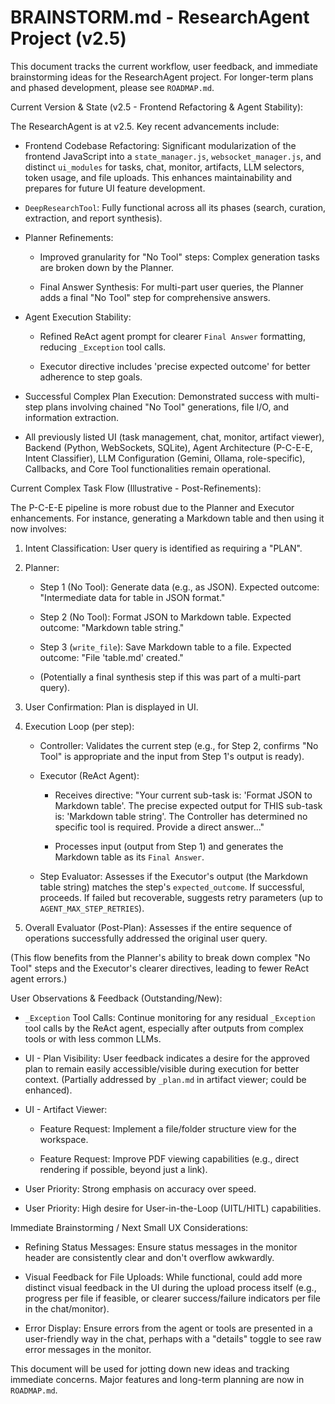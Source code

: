 BRAINSTORM.md - ResearchAgent Project (v2.5)
============================================

This document tracks the current workflow, user feedback, and immediate brainstorming ideas for the ResearchAgent project. For longer-term plans and phased development, please see `ROADMAP.md`.

Current Version & State (v2.5 - Frontend Refactoring & Agent Stability):

The ResearchAgent is at v2.5. Key recent advancements include:

-   Frontend Codebase Refactoring: Significant modularization of the frontend JavaScript into a `state_manager.js`, `websocket_manager.js`, and distinct `ui_modules` for tasks, chat, monitor, artifacts, LLM selectors, token usage, and file uploads. This enhances maintainability and prepares for future UI feature development.

-   `DeepResearchTool`: Fully functional across all its phases (search, curation, extraction, and report synthesis).

-   Planner Refinements:

    -   Improved granularity for "No Tool" steps: Complex generation tasks are broken down by the Planner.

    -   Final Answer Synthesis: For multi-part user queries, the Planner adds a final "No Tool" step for comprehensive answers.

-   Agent Execution Stability:

    -   Refined ReAct agent prompt for clearer `Final Answer` formatting, reducing `_Exception` tool calls.

    -   Executor directive includes 'precise expected outcome' for better adherence to step goals.

-   Successful Complex Plan Execution: Demonstrated success with multi-step plans involving chained "No Tool" generations, file I/O, and information extraction.

-   All previously listed UI (task management, chat, monitor, artifact viewer), Backend (Python, WebSockets, SQLite), Agent Architecture (P-C-E-E, Intent Classifier), LLM Configuration (Gemini, Ollama, role-specific), Callbacks, and Core Tool functionalities remain operational.

Current Complex Task Flow (Illustrative - Post-Refinements):

The P-C-E-E pipeline is more robust due to the Planner and Executor enhancements. For instance, generating a Markdown table and then using it now involves:

1.  Intent Classification: User query is identified as requiring a "PLAN".

2.  Planner:

    -   Step 1 (No Tool): Generate data (e.g., as JSON). Expected outcome: "Intermediate data for table in JSON format."

    -   Step 2 (No Tool): Format JSON to Markdown table. Expected outcome: "Markdown table string."

    -   Step 3 (`write_file`): Save Markdown table to a file. Expected outcome: "File 'table.md' created."

    -   (Potentially a final synthesis step if this was part of a multi-part query).

3.  User Confirmation: Plan is displayed in UI.

4.  Execution Loop (per step):

    -   Controller: Validates the current step (e.g., for Step 2, confirms "No Tool" is appropriate and the input from Step 1's output is ready).

    -   Executor (ReAct Agent):

        -   Receives directive: "Your current sub-task is: 'Format JSON to Markdown table'. The precise expected output for THIS sub-task is: 'Markdown table string'. The Controller has determined no specific tool is required. Provide a direct answer..."

        -   Processes input (output from Step 1) and generates the Markdown table as its `Final Answer`.

    -   Step Evaluator: Assesses if the Executor's output (the Markdown table string) matches the step's `expected_outcome`. If successful, proceeds. If failed but recoverable, suggests retry parameters (up to `AGENT_MAX_STEP_RETRIES`).

5.  Overall Evaluator (Post-Plan): Assesses if the entire sequence of operations successfully addressed the original user query.

(This flow benefits from the Planner's ability to break down complex "No Tool" steps and the Executor's clearer directives, leading to fewer ReAct agent errors.)

User Observations & Feedback (Outstanding/New):

-   `_Exception` Tool Calls: Continue monitoring for any residual `_Exception` tool calls by the ReAct agent, especially after outputs from complex tools or with less common LLMs.

-   UI - Plan Visibility: User feedback indicates a desire for the approved plan to remain easily accessible/visible during execution for better context. (Partially addressed by `_plan.md` in artifact viewer; could be enhanced).

-   UI - Artifact Viewer:

    -   Feature Request: Implement a file/folder structure view for the workspace.

    -   Feature Request: Improve PDF viewing capabilities (e.g., direct rendering if possible, beyond just a link).

-   User Priority: Strong emphasis on accuracy over speed.

-   User Priority: High desire for User-in-the-Loop (UITL/HITL) capabilities.

Immediate Brainstorming / Next Small UX Considerations:

-   Refining Status Messages: Ensure status messages in the monitor header are consistently clear and don't overflow awkwardly.

-   Visual Feedback for File Uploads: While functional, could add more distinct visual feedback in the UI during the upload process itself (e.g., progress per file if feasible, or clearer success/failure indicators per file in the chat/monitor).

-   Error Display: Ensure errors from the agent or tools are presented in a user-friendly way in the chat, perhaps with a "details" toggle to see raw error messages in the monitor.

This document will be used for jotting down new ideas and tracking immediate concerns. Major features and long-term planning are now in `ROADMAP.md`.